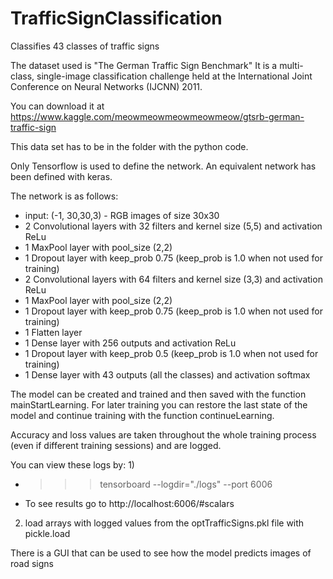 # TrafficSignClassification
Classifies 43 classes of traffic signs

The dataset used is "The German Traffic Sign Benchmark"
It is a multi-class, single-image classification challenge held at the International Joint Conference on Neural Networks (IJCNN) 2011.

You can download it at https://www.kaggle.com/meowmeowmeowmeowmeow/gtsrb-german-traffic-sign

This data set has to be in the folder with the python code.

Only Tensorflow is used to define the network. An equivalent network has been defined with keras.

The network is as follows:
- input: (-1, 30,30,3) - RGB images of size 30x30
- 2 Convolutional layers with 32 filters and kernel size (5,5) and activation ReLu
- 1 MaxPool layer with pool_size (2,2)
- 1 Dropout layer with keep_prob 0.75 (keep_prob is 1.0 when not used for training)
- 2 Convolutional layers with 64 filters and kernel size (3,3) and activation ReLu
- 1 MaxPool layer with pool_size (2,2)
- 1 Dropout layer with keep_prob 0.75 (keep_prob is 1.0 when not used for training)
- 1 Flatten layer
- 1 Dense layer with 256 outputs and activation ReLu
- 1 Dropout layer with keep_prob 0.5 (keep_prob is 1.0 when not used for training)
- 1 Dense layer with 43 outputs (all the classes) and activation softmax

The model can be created and trained and then saved with the function mainStartLearning.
For later training you can restore the last state of the model and continue training with the function continueLearning.

Accuracy and loss values are taken throughout the whole training process (even if different training sessions) and are logged.

You can view these logs by:
1)
  - >>> tensorboard --logdir="./logs" --port 6006 
  - To see results go to http://localhost:6006/#scalars
2) load arrays with logged values from the optTrafficSigns.pkl file with pickle.load

There is a GUI that can be used to see how the model predicts images of road signs
